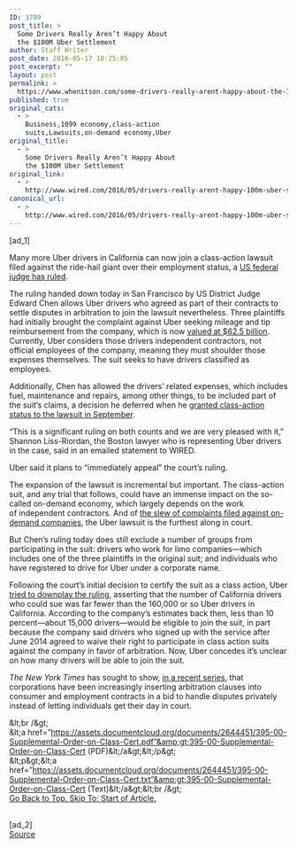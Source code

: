 ```yaml
---
ID: 3709
post_title: >
  Some Drivers Really Aren’t Happy About
  the $100M Uber Settlement
author: Staff Writer
post_date: 2016-05-17 10:25:05
post_excerpt: ""
layout: post
permalink: >
  https://www.whenitson.com/some-drivers-really-arent-happy-about-the-100m-uber-settlement/
published: true
original_cats:
  - >
    Business,1099 economy,class-action
    suits,Lawsuits,on-demand economy,Uber
original_title:
  - >
    Some Drivers Really Aren’t Happy About
    the $100M Uber Settlement
original_link:
  - >
    http://www.wired.com/2016/05/drivers-really-arent-happy-100m-uber-settlement/
canonical_url:
  - >
    http://www.wired.com/2016/05/drivers-really-arent-happy-100m-uber-settlement/
---
```

 [ad_1]
<br><div id=""><p>Many more Uber drivers in California can now join a class-action lawsuit filed against the ride-hail giant over their employment status, a <a href="https://www.documentcloud.org/documents/2644451-395-00-Supplemental-Order-on-Class-Cert.html">US federal judge has ruled</a>.</p>
<p>The ruling handed down today in San Francisco by US District Judge Edward Chen allows Uber drivers who agreed as part of their contracts to settle disputes in arbitration to join the lawsuit nevertheless. Three plaintiffs had initially brought the complaint against Uber seeking mileage and tip reimbursement from the company, which is now <a href="http://www.wired.com/2015/12/ubers-raising-billions-more-so-why-bother-going-public/">valued at $62.5 billion</a>. Currently, Uber considers those drivers independent contractors, not official employees of the company, meaning they must shoulder those expenses themselves. The suit seeks to have drivers classified as employees.</p>
<p>Additionally, Chen has allowed the drivers’ related expenses, which includes fuel, maintenance and repairs, among other things, to be included part of the suit’s claims, a decision he deferred when he <a href="http://www.wired.com/2015/09/judge-california-drivers-can-go-class-action-sue-uber/">granted class-action status to the lawsuit in September</a>.</p>
<p>“This is a significant ruling on both counts and we are very pleased with it,” Shannon Liss-Riordan, the Boston lawyer who is representing Uber drivers in the case, said in an emailed statement to WIRED.</p>
<p>Uber said it plans to “immediately appeal” the court’s ruling.</p>
<p>The expansion of the lawsuit is incremental but important. The class-action suit, and any trial that follows, could have an immense impact on the so-called on-demand economy, which largely depends on the work of independent contractors. And of <a href="http://www.wired.com/2015/09/doordash-grubhub-caviar-labor-suits/">the slew of complaints filed against on-demand companies</a>, the Uber lawsuit is the furthest along in court.</p>
<p>But Chen’s ruling today does still exclude a number of groups from participating in the suit: drivers who work for limo companies—which includes one of the three plaintiffs in the original suit; and individuals who have registered to drive for Uber under a corporate name.</p>
<p>Following the court’s initial decision to certify the suit as a class action, Uber <a href="http://www.wired.com/2015/09/uber-class-action-blog/">tried to downplay the ruling</a>, asserting that the number of California drivers who could sue was far fewer than the 160,000 or so Uber drivers in California. According to the company’s estimates back then, less than 10 percent—about 15,000 drivers—would be eligible to join the suit, in part because the company said drivers who signed up with the service after June 2014 agreed to waive their right to participate in class action suits against the company in favor of arbitration. Now, Uber concedes it’s unclear on how many drivers will be able to join the suit.</p>
<p><em>The New York Times</em> has sought to show, <a href="http://www.nytimes.com/2015/11/01/business/dealbook/arbitration-everywhere-stacking-the-deck-of-justice.html">in a recent series</a>, that corporations have been increasingly inserting arbitration clauses into consumer and employment contracts in a bid to handle disputes privately instead of letting individuals get their day in court.</p>

<noscript>&amp;lt;br /&amp;gt;<br/>&amp;lt;a href=”https://assets.documentcloud.org/documents/2644451/395-00-Supplemental-Order-on-Class-Cert.pdf”&amp;gt;395-00-Supplemental-Order-on-Class-Cert (PDF)&amp;lt;/a&amp;gt;&amp;lt;/p&amp;gt;<br/>&amp;lt;p&amp;gt;&amp;lt;a href=”https://assets.documentcloud.org/documents/2644451/395-00-Supplemental-Order-on-Class-Cert.txt”&amp;gt;395-00-Supplemental-Order-on-Class-Cert (Text)&amp;lt;/a&amp;gt;&amp;lt;br /&amp;gt;<br/></noscript>
							<a class="visually-hidden skip-to-text-link focusable bg-white" href="#start-of-content">Go Back to Top. Skip To: Start of Article.</a>
						</div>
<br>[ad_2]
<br><a href="http://www.wired.com/2016/05/drivers-really-arent-happy-100m-uber-settlement/">Source </a>